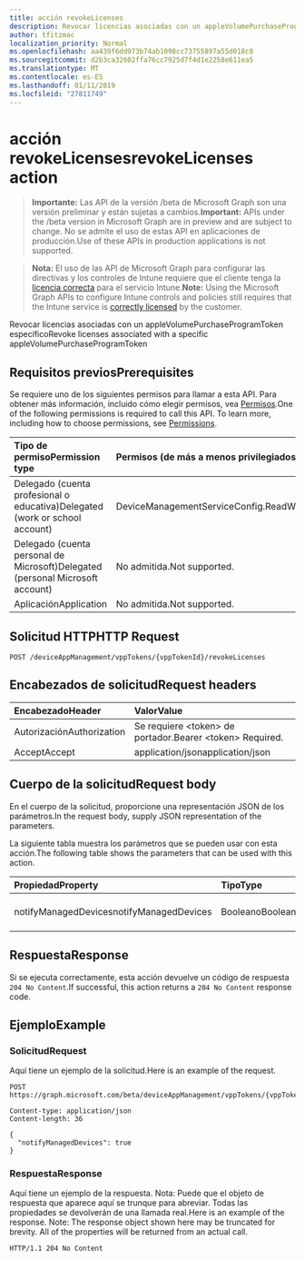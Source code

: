 ```yaml
---
title: acción revokeLicenses
description: Revocar licencias asociadas con un appleVolumePurchaseProgramToken específico
author: tfitzmac
localization_priority: Normal
ms.openlocfilehash: aa439f6dd973b74ab1098cc73755897a55d018c8
ms.sourcegitcommit: d2b3ca32602ffa76cc7925d7f4d1e2258e611ea5
ms.translationtype: MT
ms.contentlocale: es-ES
ms.lasthandoff: 01/11/2019
ms.locfileid: "27811749"
---
```

# <a name="revokelicenses-action"></a><span data-ttu-id="fdef3-103">acción revokeLicenses</span><span class="sxs-lookup"><span data-stu-id="fdef3-103">revokeLicenses action</span></span>

> <span data-ttu-id="fdef3-104">**Importante:** Las API de la versión /beta de Microsoft Graph son una versión preliminar y están sujetas a cambios.</span><span class="sxs-lookup"><span data-stu-id="fdef3-104">**Important:** APIs under the /beta version in Microsoft Graph are in preview and are subject to change.</span></span> <span data-ttu-id="fdef3-105">No se admite el uso de estas API en aplicaciones de producción.</span><span class="sxs-lookup"><span data-stu-id="fdef3-105">Use of these APIs in production applications is not supported.</span></span>

> <span data-ttu-id="fdef3-106">**Nota:** El uso de las API de Microsoft Graph para configurar las directivas y los controles de Intune requiere que el cliente tenga la [licencia correcta](https://go.microsoft.com/fwlink/?linkid=839381) para el servicio Intune.</span><span class="sxs-lookup"><span data-stu-id="fdef3-106">**Note:** Using the Microsoft Graph APIs to configure Intune controls and policies still requires that the Intune service is [correctly licensed](https://go.microsoft.com/fwlink/?linkid=839381) by the customer.</span></span>

<span data-ttu-id="fdef3-107">Revocar licencias asociadas con un appleVolumePurchaseProgramToken específico</span><span class="sxs-lookup"><span data-stu-id="fdef3-107">Revoke licenses associated with a specific appleVolumePurchaseProgramToken</span></span>
## <a name="prerequisites"></a><span data-ttu-id="fdef3-108">Requisitos previos</span><span class="sxs-lookup"><span data-stu-id="fdef3-108">Prerequisites</span></span>
<span data-ttu-id="fdef3-p102">Se requiere uno de los siguientes permisos para llamar a esta API. Para obtener más información, incluido cómo elegir permisos, vea [Permisos](/graph/permissions-reference).</span><span class="sxs-lookup"><span data-stu-id="fdef3-p102">One of the following permissions is required to call this API. To learn more, including how to choose permissions, see [Permissions](/graph/permissions-reference).</span></span>

|<span data-ttu-id="fdef3-111">Tipo de permiso</span><span class="sxs-lookup"><span data-stu-id="fdef3-111">Permission type</span></span>|<span data-ttu-id="fdef3-112">Permisos (de más a menos privilegiados)</span><span class="sxs-lookup"><span data-stu-id="fdef3-112">Permissions (from most to least privileged)</span></span>|
|:---|:---|
|<span data-ttu-id="fdef3-113">Delegado (cuenta profesional o educativa)</span><span class="sxs-lookup"><span data-stu-id="fdef3-113">Delegated (work or school account)</span></span>|<span data-ttu-id="fdef3-114">DeviceManagementServiceConfig.ReadWrite.All</span><span class="sxs-lookup"><span data-stu-id="fdef3-114">DeviceManagementServiceConfig.ReadWrite.All</span></span>|
|<span data-ttu-id="fdef3-115">Delegado (cuenta personal de Microsoft)</span><span class="sxs-lookup"><span data-stu-id="fdef3-115">Delegated (personal Microsoft account)</span></span>|<span data-ttu-id="fdef3-116">No admitida.</span><span class="sxs-lookup"><span data-stu-id="fdef3-116">Not supported.</span></span>|
|<span data-ttu-id="fdef3-117">Aplicación</span><span class="sxs-lookup"><span data-stu-id="fdef3-117">Application</span></span>|<span data-ttu-id="fdef3-118">No admitida.</span><span class="sxs-lookup"><span data-stu-id="fdef3-118">Not supported.</span></span>|

## <a name="http-request"></a><span data-ttu-id="fdef3-119">Solicitud HTTP</span><span class="sxs-lookup"><span data-stu-id="fdef3-119">HTTP Request</span></span>
<!-- {
  "blockType": "ignored"
}
-->
``` http
POST /deviceAppManagement/vppTokens/{vppTokenId}/revokeLicenses
```

## <a name="request-headers"></a><span data-ttu-id="fdef3-120">Encabezados de solicitud</span><span class="sxs-lookup"><span data-stu-id="fdef3-120">Request headers</span></span>
|<span data-ttu-id="fdef3-121">Encabezado</span><span class="sxs-lookup"><span data-stu-id="fdef3-121">Header</span></span>|<span data-ttu-id="fdef3-122">Valor</span><span class="sxs-lookup"><span data-stu-id="fdef3-122">Value</span></span>|
|:---|:---|
|<span data-ttu-id="fdef3-123">Autorización</span><span class="sxs-lookup"><span data-stu-id="fdef3-123">Authorization</span></span>|<span data-ttu-id="fdef3-124">Se requiere &lt;token&gt; de portador.</span><span class="sxs-lookup"><span data-stu-id="fdef3-124">Bearer &lt;token&gt; Required.</span></span>|
|<span data-ttu-id="fdef3-125">Accept</span><span class="sxs-lookup"><span data-stu-id="fdef3-125">Accept</span></span>|<span data-ttu-id="fdef3-126">application/json</span><span class="sxs-lookup"><span data-stu-id="fdef3-126">application/json</span></span>|

## <a name="request-body"></a><span data-ttu-id="fdef3-127">Cuerpo de la solicitud</span><span class="sxs-lookup"><span data-stu-id="fdef3-127">Request body</span></span>
<span data-ttu-id="fdef3-128">En el cuerpo de la solicitud, proporcione una representación JSON de los parámetros.</span><span class="sxs-lookup"><span data-stu-id="fdef3-128">In the request body, supply JSON representation of the parameters.</span></span>

<span data-ttu-id="fdef3-129">La siguiente tabla muestra los parámetros que se pueden usar con esta acción.</span><span class="sxs-lookup"><span data-stu-id="fdef3-129">The following table shows the parameters that can be used with this action.</span></span>

|<span data-ttu-id="fdef3-130">Propiedad</span><span class="sxs-lookup"><span data-stu-id="fdef3-130">Property</span></span>|<span data-ttu-id="fdef3-131">Tipo</span><span class="sxs-lookup"><span data-stu-id="fdef3-131">Type</span></span>|<span data-ttu-id="fdef3-132">Description</span><span class="sxs-lookup"><span data-stu-id="fdef3-132">Description</span></span>|
|:---|:---|:---|
|<span data-ttu-id="fdef3-133">notifyManagedDevices</span><span class="sxs-lookup"><span data-stu-id="fdef3-133">notifyManagedDevices</span></span>|<span data-ttu-id="fdef3-134">Booleano</span><span class="sxs-lookup"><span data-stu-id="fdef3-134">Boolean</span></span>|<span data-ttu-id="fdef3-135">Todavía no documentado</span><span class="sxs-lookup"><span data-stu-id="fdef3-135">Not yet documented</span></span>|



## <a name="response"></a><span data-ttu-id="fdef3-136">Respuesta</span><span class="sxs-lookup"><span data-stu-id="fdef3-136">Response</span></span>
<span data-ttu-id="fdef3-137">Si se ejecuta correctamente, esta acción devuelve un código de respuesta `204 No Content`.</span><span class="sxs-lookup"><span data-stu-id="fdef3-137">If successful, this action returns a `204 No Content` response code.</span></span>

## <a name="example"></a><span data-ttu-id="fdef3-138">Ejemplo</span><span class="sxs-lookup"><span data-stu-id="fdef3-138">Example</span></span>
### <a name="request"></a><span data-ttu-id="fdef3-139">Solicitud</span><span class="sxs-lookup"><span data-stu-id="fdef3-139">Request</span></span>
<span data-ttu-id="fdef3-140">Aquí tiene un ejemplo de la solicitud.</span><span class="sxs-lookup"><span data-stu-id="fdef3-140">Here is an example of the request.</span></span>
``` http
POST https://graph.microsoft.com/beta/deviceAppManagement/vppTokens/{vppTokenId}/revokeLicenses

Content-type: application/json
Content-length: 36

{
  "notifyManagedDevices": true
}
```

### <a name="response"></a><span data-ttu-id="fdef3-141">Respuesta</span><span class="sxs-lookup"><span data-stu-id="fdef3-141">Response</span></span>
<span data-ttu-id="fdef3-p103">Aquí tiene un ejemplo de la respuesta. Nota: Puede que el objeto de respuesta que aparece aquí se trunque para abreviar. Todas las propiedades se devolverán de una llamada real.</span><span class="sxs-lookup"><span data-stu-id="fdef3-p103">Here is an example of the response. Note: The response object shown here may be truncated for brevity. All of the properties will be returned from an actual call.</span></span>
``` http
HTTP/1.1 204 No Content
```





